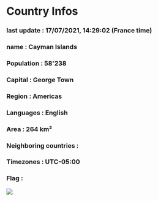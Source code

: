 # Country  Infos
### last update : 17/07/2021, 14:29:02 (France time)

### name : Cayman Islands
### Population : 58'238
### Capital : George Town
### Region : Americas
### Languages : English
### Area : 264 km²
### Neighboring countries : 
### Timezones : UTC-05:00

### Flag :
![](https://restcountries.eu/data/cym.svg)
